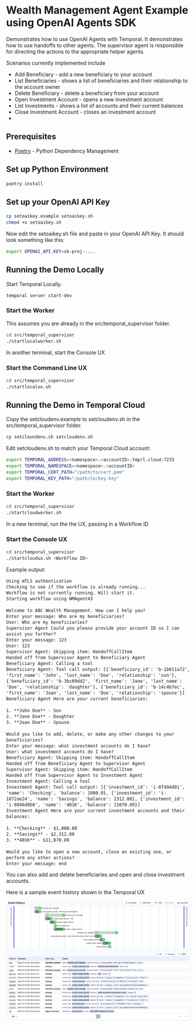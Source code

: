 # Wealth Management Agent Example using OpenAI Agents SDK
Demonstrates how to use OpenAI Agents with Temporal. It demonstrates how to use handoffs to other agents. 
The supervisor agent is responsible for directing the actions to the appropriate helper agents.   

Scenarios currently implemented include
* Add Beneficiary - add a new beneficiary to your account
* List Beneficiaries - shows a list of beneficiaries and their relationship to the account owner
* Delete Beneficiary - delete a beneficiary from your account
* Open Investment Account - opens a new investment account
* List Investments - shows a list of accounts and their current balances
* Close Investment Account - closes an investment account
* 
## Prerequisites

* [Poetry](https://python-poetry.org/docs/) - Python Dependency Management

## Set up Python Environment
```bash
poetry install
```

## Set up your OpenAI API Key
 
```bash
cp setoaikey.example setoaikey.sh
chmod +x setoaikey.sh
```

Now edit the setoaikey.sh file and paste in your OpenAI API Key.
It should look something like this:
```bash
export OPENAI_API_KEY=sk-proj-....
```

## Running the Demo Locally
Start Temporal Locally.

```bash
temporal server start-dev
```

### Start the Worker
This assumes you are already in the src/temporal_supervisor folder. 
```bash
cd src/temporal_supervisor
./startlocalworker.sh
```

In another terminal, start the Console UX
### Start the Command Line UX
```bash
cd src/temporal_supervisor
./startlocalux.sh
```

## Running the Demo in Temporal Cloud

Copy the setcloudenv.example to setcloudenv.sh in the src/temporal_supervisor folder.

```bash
cp setcloundenv.sh setcloudenv.sh
```

Edit setcloudenv.sh to match your Temporal Cloud account:
```bash
export TEMPORAL_ADDRESS=<namespace>.<accountID>.tmprl.cloud:7233
export TEMPORAL_NAMESPACE=<namespace>.<accountID>
export TEMPORAL_CERT_PATH="/path/to/cert.pem"
export TEMPORAL_KEY_PATH="/path/to/key.key"
```
### Start the Worker
```bash
cd src/temporal_supervisor
./startcloudworker.sh
```
In a new terminal, run the the UX, passing in a Workflow ID 

### Start the Console UX
```bash
cd src/temporal_supervisor
./startcloudux.sh <Workflow ID>
```

Example output:
```text
Using mTLS authentication
Checking to see if the workflow is already running...
Workflow is not currently running. Will start it.
Starting workflow using WMAgent43

Welcome to ABC Wealth Management. How can I help you?
Enter your message: Who are my beneficiaries?
User: Who are my beneficiaries?
Supervisor Agent Could you please provide your account ID so I can assist you further?
Enter your message: 123
User: 123
Supervisor Agent: Skipping item: HandoffCallItem
Handed off from Supervisor Agent to Beneficiary Agent
Beneficiary Agent: Calling a tool
Beneficiary Agent: Tool call output: [{'beneficiary_id': 'b-1b011a72', 'first_name': 'John', 'last_name': 'Doe', 'relationship': 'son'}, {'beneficiary_id': 'b-3bc09dd2', 'first_name': 'Jane', 'last_name': 'Doe', 'relationship': 'daughter'}, {'beneficiary_id': 'b-14c4b7ec', 'first_name': 'Joan', 'last_name': 'Doe', 'relationship': 'spouse'}]
Beneficiary Agent Here are your current beneficiaries:

1. **John Doe** - Son
2. **Jane Doe** - Daughter
3. **Joan Doe** - Spouse

Would you like to add, delete, or make any other changes to your beneficiaries?
Enter your message: what investment accounts do I have?
User: what investment accounts do I have?
Beneficiary Agent: Skipping item: HandoffCallItem
Handed off from Beneficiary Agent to Supervisor Agent
Supervisor Agent: Skipping item: HandoffCallItem
Handed off from Supervisor Agent to Investment Agent
Investment Agent: Calling a tool
Investment Agent: Tool call output: [{'investment_id': 'i-8f494d01', 'name': 'Checking', 'balance': 1000.0}, {'investment_id': 'i-1872ae24', 'name': 'Savings', 'balance': 2312.08}, {'investment_id': 'i-8846d0b8', 'name': '401K', 'balance': 11070.89}]
Investment Agent Here are your current investment accounts and their balances:

1. **Checking** - $1,000.00
2. **Savings** - $2,312.08
3. **401K** - $11,070.89

Would you like to open a new account, close an existing one, or perform any other actions?
Enter your message: end
```

You can also add and delete beneficiaries and open and close investment accounts.

Here is a sample event history shown in the Temporal UX

![](../../images/temporal-event-history.png)
